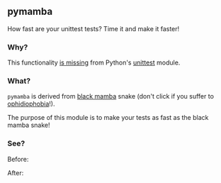 ## pymamba

How fast are your unittest tests? Time it and make it faster!

### Why?

This functionality [is missing](http://bugs.python.org/issue4080) from Python's
[unittest](https://docs.python.org/3/library/unittest.html) module.

### What?

`pymamba` is derived from [black mamba](http://en.wikipedia.org/wiki/Black_mamba) snake
(don't click if you suffer to [ophidiophobia](http://en.wikipedia.org/wiki/Ophidiophobia)!).

The purpose of this module is to make your tests as fast as the black mamba snake!

### See?

Before:

After:
